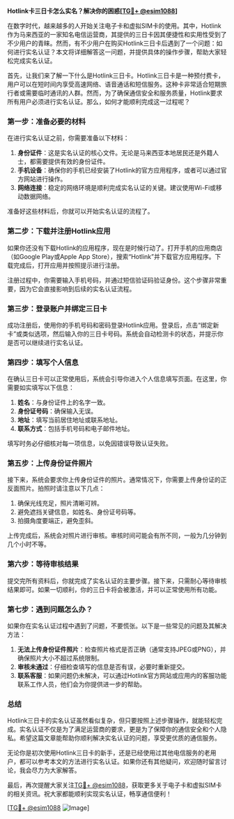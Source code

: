 **Hotlink卡三日卡怎么实名？解决你的困惑[[TG💪+ @esim1088](https://t.me/s/esim1088)]**

在数字时代，越来越多的人开始关注电子卡和虚拟SIM卡的使用。其中，Hotlink作为马来西亚的一家知名电信运营商，其提供的三日卡因其便捷性和实用性受到了不少用户的青睐。然而，有不少用户在购买Hotlink三日卡后遇到了一个问题：如何进行实名认证？本文将详细解答这一问题，并提供具体的操作步骤，帮助大家轻松完成实名认证。

首先，让我们来了解一下什么是Hotlink三日卡。Hotlink三日卡是一种预付费卡，用户可以在短时间内享受高速网络、语音通话和短信服务。这种卡非常适合短期旅行者或需要临时通讯的人群。然而，为了确保通信安全和服务质量，Hotlink要求所有用户必须进行实名认证。那么，如何才能顺利完成这一过程呢？

### **第一步：准备必要的材料**
在进行实名认证之前，你需要准备以下材料：
1. **身份证件**：这是实名认证的核心文件。无论是马来西亚本地居民还是外籍人士，都需要提供有效的身份证件。
2. **手机设备**：确保你的手机已经安装了Hotlink的官方应用程序，或者可以通过官方网站进行操作。
3. **网络连接**：稳定的网络环境是顺利完成实名认证的关键。建议使用Wi-Fi或移动数据网络。

准备好这些材料后，你就可以开始实名认证的流程了。

### **第二步：下载并注册Hotlink应用**
如果你还没有下载Hotlink的应用程序，现在是时候行动了。打开手机的应用商店（如Google Play或Apple App Store），搜索“Hotlink”并下载官方应用程序。下载完成后，打开应用并按照提示进行注册。

注册过程中，你需要输入手机号码，并通过短信验证码验证身份。这个步骤非常重要，因为它会直接影响到后续的实名认证流程。

### **第三步：登录账户并绑定三日卡**
成功注册后，使用你的手机号码和密码登录Hotlink应用。登录后，点击“绑定新卡”或类似选项，然后输入你的三日卡号码。系统会自动检测卡的状态，并提示你是否可以继续进行实名认证。

### **第四步：填写个人信息**
在确认三日卡可以正常使用后，系统会引导你进入个人信息填写页面。在这里，你需要如实填写以下信息：
1. **姓名**：与身份证件上的名字一致。
2. **身份证号码**：确保输入无误。
3. **地址**：填写当前居住地址或联系地址。
4. **联系方式**：包括手机号码和电子邮件地址。

填写时务必仔细核对每一项信息，以免因错误导致认证失败。

### **第五步：上传身份证件照片**
接下来，系统会要求你上传身份证件的照片。通常情况下，你需要上传身份证的正反面照片。拍照时请注意以下几点：
1. 确保光线充足，照片清晰可辨。
2. 避免遮挡关键信息，如姓名、身份证号码等。
3. 拍摄角度要端正，避免歪斜。

上传完成后，系统会对照片进行审核。审核时间可能会有所不同，一般为几分钟到几个小时不等。

### **第六步：等待审核结果**
提交完所有资料后，你就完成了实名认证的主要步骤。接下来，只需耐心等待审核结果即可。如果一切顺利，你的三日卡将会被激活，并可以正常使用所有功能。

### **第七步：遇到问题怎么办？**
如果你在实名认证过程中遇到了问题，不要慌张。以下是一些常见的问题及其解决方法：
1. **无法上传身份证件照片**：检查照片格式是否正确（通常支持JPEG或PNG），并确保照片大小不超过系统限制。
2. **审核未通过**：仔细检查填写的信息是否有误，必要时重新提交。
3. **联系客服**：如果问题仍未解决，可以通过Hotlink官方网站或应用内的客服功能联系工作人员，他们会为你提供进一步的帮助。

### **总结**
Hotlink三日卡的实名认证虽然看似复杂，但只要按照上述步骤操作，就能轻松完成。实名认证不仅是为了满足运营商的要求，更是为了保障你的通信安全和个人隐私。希望这篇文章能帮助你顺利解决实名认证的问题，享受更优质的通信服务。

无论你是初次使用Hotlink三日卡的新手，还是已经使用过其他电信服务的老用户，都可以参考本文的方法进行实名认证。如果你还有其他疑问，欢迎随时留言讨论，我会尽力为大家解答。

最后，再次提醒大家关注[TG💪+ @esim1088](https://t.me/s/esim1088)，获取更多关于电子卡和虚拟SIM卡的相关资讯。祝大家都能顺利实现实名认证，畅享通信便利！

[[TG💪+ @esim1088](https://t.me/s/esim1088) ![Image](https://i.postimg.cc/4NQfJmqS/Snipaste-2025-05-13-00-14-12.png)]